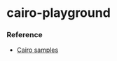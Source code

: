 cairo-playground
================

### Reference
- [Cairo samples](https://cairographics.org/samples/)

